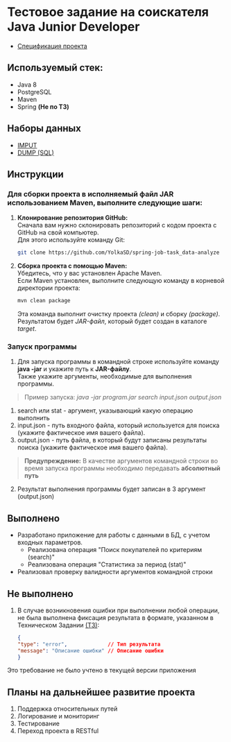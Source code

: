 # Тестовое задание на соискателя Java Junior Developer
* [Cпецификация проекта](https://github.com/YolkaSD/spring-job-task_data-analyze/blob/master/Specification.md)
## Используемый стек:
- Java 8
- PostgreSQL
- Maven
- Spring __(Не по ТЗ)__
## Наборы данных
* [IMPUT](https://github.com/YolkaSD/spring-job-task_data-analyze/tree/master/testdata)
* [DUMP (SQL)](https://github.com/YolkaSD/spring-job-task_data-analyze/tree/master/testdata/dump)
## Инструкции
### Для сборки проекта в исполняемый файл JAR использованием Maven, выполните следующие шаги:
1. **Клонирование репозитория GitHub:**   
  Сначала вам нужно склонировать репозиторий с кодом проекта с GitHub на свой компьютер.    
  Для этого используйте команду Git:
      ```bash
      git clone https://github.com/YolkaSD/spring-job-task_data-analyze
      ```
2. **Сборка проекта с помощью Maven:**   
  Убедитесь, что у вас установлен Apache Maven.   
  Если Maven установлен, выполните следующую команду в корневой директории проекта:
      ```bash
      mvn clean package
      ```
    Эта команда выполнит очистку проекта *(clean)* и сборку *(package)*.    
    Результатом будет *JAR-файл*, который будет создан в каталоге *target*.
### Запуск программы 
1. Для запуска программы в командной строке используйте команду __java -jar__ и укажите путь к __JAR-файлу__.   
Также укажите аргументы, необходимые для выполнения программы.    

>Пример запуска: *java -jar program.jar search input.json output.json*
1. search или stat - аргумент, указывающий какую операцию выполнить
2. input.json - путь входного файла, который используется для поиска (укажите фактическое имя вашего файла).
3. output.json - путь файла, в который будут записаны результаты поиска (укажите фактическое имя вашего файла).

> **Предупреждение:** В качестве аргументов командной строки во время запуска программы необходимо передавать __абсолютный путь__

2. Результат выполнения программы будет записан в 3 аргумент (output.json)

## Выполнено
* Разработано приложение для работы с данными в БД, с учетом входных параметров.
  * Реализована операция "Поиск покупателей по критериям (search)"
  * Реализована операция "Статистика за период (stat)"
* Реализовал проверку валидности аргументов командной строки
## Не выполнено
1. В случае возникновения ошибки при выполнении любой операции, не была выполнена фиксация результата в формате, указанном в Техническом Задании [(ТЗ)](https://github.com/YolkaSD/spring-job-task_data-analyze/blob/master/Specification.md):
    ```json
    {
    "type": "error",             // Тип результата
    "message": "Описание ошибки" // Описание ошибки
    }
    ```
Это требование не было учтено в текущей версии приложения

## Планы на дальнейшее развитие проекта
1. Поддержка относительных путей
2. Логирование и мониторинг
3. Тестирование
4. Переход проекта в RESTful 
